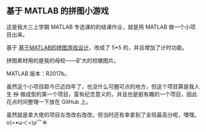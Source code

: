 ## 基于 MATLAB 的拼图小游戏

这是我大三上学期 MATLAB 专选课的的结课作业，就是用 MATLAB 做一个小项目出来。

基于 [基于MATLAB的拼图游戏设计](https://wuxian.blog.csdn.net/article/details/79219110)，改成了 5*5 的，并且增加了计时功能。

拼图素材用的是我的母校——矿大的校徽图片。

MATLAB 版本：R2017b。

虽然这个小项目距今已近四年了，也没什么可圈可点的地方，但这个项目算是我人生 ~~抄~~ 做成型的第一个项目，蛮有纪念意义的，并且也是挺有趣的一个项目，因此花点时间整理一下放在 GitHub 上。

虽然就是拿大佬的项目左改改右改改，但当时还有幸拿到了全班最高分呢，嘿嘿。
ο(=•ω＜=)ρ⌒☆
